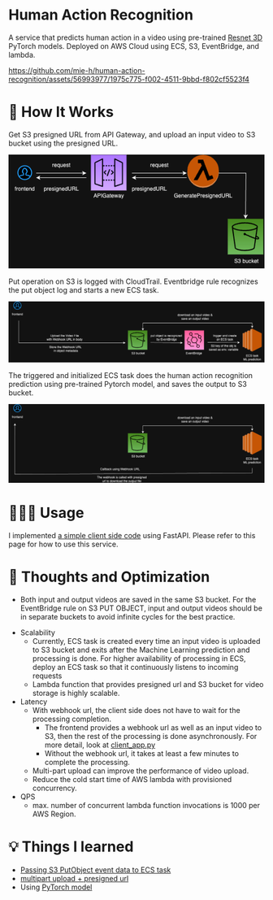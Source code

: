 # Human Action Recognition

A service that predicts human action in a video using pre-trained [Resnet 3D](https://github.com/kenshohara/3D-ResNets-PyTorch/blob/master/models/resnet.py) PyTorch models. Deployed on AWS Cloud using ECS, S3, EventBridge, and lambda. 



https://github.com/mie-h/human-action-recognition/assets/56993977/1975c775-f002-4511-9bbd-f802cf5523f4



<!-- Example output 1: 

basketball

video here
need to reduce the video size

Example output 2: archery

video here
need to reduce the video size -->


# 🌟 How It Works

Get S3 presigned URL from API Gateway, and upload an input video to S3 bucket using the presigned URL.

![](images/HAR_phase1.drawio.png)


Put operation on S3 is logged with CloudTrail. Eventbridge rule recognizes the put object log and starts a new ECS task.

![](images/HAR_phase2.drawio.png)

The triggered and initialized ECS task does the human action recognition prediction using pre-trained Pytorch model, and saves the output to S3 bucket. 

![](images/HAR_phase3.drawio.png)


# 🏃🏻‍♀️ Usage

I implemented [a simple client side code](https://github.com/mie-h/human-action-recognition/blob/main/client/client_app.py) using FastAPI. Please refer to this page for how to use this service. 


# 💭 Thoughts and Optimization

<!-- free campus. be as creative as you want :D -->

* Both input and output videos are saved in the same S3 bucket. For the EventBridge rule on S3 PUT OBJECT, input and output videos should be in separate buckets to avoid infinite cycles for the best practice.
<!-- * thoughts on Volume/Scale/QPS/latency -->

* Scalability
    * Currently, ECS task is created every time an input video is uploaded to S3 bucket and exits after the Machine Learning prediction and processing is done. For higher availability of processing in ECS, deploy an ECS task so that it continuously listens to incoming requests 
    * Lambda function that provides presigned url and S3 bucket for video storage is highly scalable.
* Latency
    <!-- * time it takes to process a video of size ... is ... -->
    * With webhook url, the client side does not have to wait for the processing completion.
       * The frontend provides a webhook url as well as an input video to S3, then the rest of the processing is done asynchronously. For more detail, look at [client_app.py](https://github.com/mie-h/human-action-recognition/blob/main/client/client_app.py)
       * Without the webhook url, it takes at least a few minutes to complete the processing.   
    * Multi-part upload can improve the performance of video upload.
    * Reduce the cold start time of AWS lambda with provisioned concurrency.
* QPS
    * max. number of concurrent lambda function invocations is 1000 per AWS Region. 
    

# 💡 Things I learned
* [Passing S3 PutObject event data to ECS task](https://github.com/mie-h/passing-event-data-ecs-task/tree/main)
* [multipart upload + presigned url](https://github.com/mie-h/multipart-upload-presignedurl)
* Using [PyTorch model](https://pytorch.org/vision/stable/models.html)
<!-- write about with and without multipart upload -->

